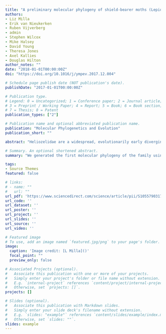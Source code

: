 ```yaml
---
title: "A preliminary molecular phylogeny of shield-bearer moths (Lepidoptera: Adeloidea: Heliozelidae) highlights rich undescribed diversity"
authors:
- Liz Milla
- Erik van Nieukerken
- Ruben Vijverberg
- admin
- Stephen Wilcox
- Mike Halsey
- David Young
- Theresa Jones
- Axel Kallies
- Douglas Hilton
author_notes: ""
date: "2018-01-01T00:00:00Z"
doi: "https://doi.org/10.1016/j/ympev.2017.12.004"

# Schedule page publish date (NOT publication's date).
publishDate: "2017-01-01T00:00:00Z"

# Publication type.
# Legend: 0 = Uncategorized; 1 = Conference paper; 2 = Journal article;
# 3 = Preprint / Working Paper; 4 = Report; 5 = Book; 6 = Book section;
# 7 = Thesis; 8 = Patent
publication_types: ["2"]

# Publication name and optional abbreviated publication name.
publication: "Molecular Phylogenetics and Evolution"
publication_short: ""

abstract: "Heliozelidae are a widespread, evolutionarily early diverging family of small, day-flying monotrysian moths, for which a comprehensive phylogeny is lacking. We generated the first molecular phylogeny of the family using DNA sequences of two mitochondrial genes (COI and COII) and two nuclear genes (H3 and 28S) from 130 Heliozelidae specimens, including eight of the twelve known genera: Antispila, Antispilina, Coptodisca, Heliozela, Holocacista, Hoplophanes, Pseliastis, and Tyriozela. Our results provide strong support for five major Heliozelidae clades: (i) a large widespread clade containing the leaf-mining genera Antispilina, Coptodisca and Holocacista and some species of Antispila, (ii) a clade containing most of the described Antispila, (iii) a clade containing the leaf-mining genus Heliozela and the monotypic genus Tyriozela, (iv) an Australian clade containing Pseliastis and (v) an Australian clade containing Hoplophanes. Each clade includes several new species and potentially new genera. Collectively, our data uncover a rich and undescribed diversity that appears to be especially prevalent in Australia. Our work highlights the need for a major taxonomic revision of the family and for generating a robust molecular phylogeny using multi-gene approaches in order to resolve the relationships among clades."

# Summary. An optional shortened abstract.
summary: "We generated the first molecular phylogeny of the family using DNA sequences of two mitochondrial genes (COI and COII) and two nuclear genes (H3 and 28S) from 130 Heliozelidae specimens, including eight of the twelve known genera"

tags:
- Source Themes
featured: false

# links:
# - name: ""
#   url: ""
url_pdf: 'https://www.sciencedirect.com/science/article/pii/S1055790317304220/pdfft?md5=aece97c0332bf38b182e765f37b0e8c4&pid=1-s2.0-S1055790317304220-main.pdf'
url_code: ''
url_dataset: ''
url_poster: ''
url_project: ''
url_slides: ''
url_source: ''
url_video: ''

# Featured image
# To use, add an image named `featured.jpg/png` to your page's folder. 
image:
  caption: 'Image credit: [L Milla]()'
  focal_point: ""
  preview_only: false

# Associated Projects (optional).
#   Associate this publication with one or more of your projects.
#   Simply enter your project's folder or file name without extension.
#   E.g. `internal-project` references `content/project/internal-project/index.md`.
#   Otherwise, set `projects: []`.
projects: []

# Slides (optional).
#   Associate this publication with Markdown slides.
#   Simply enter your slide deck's filename without extension.
#   E.g. `slides: "example"` references `content/slides/example/index.md`.
#   Otherwise, set `slides: ""`.
slides: example
---
```

